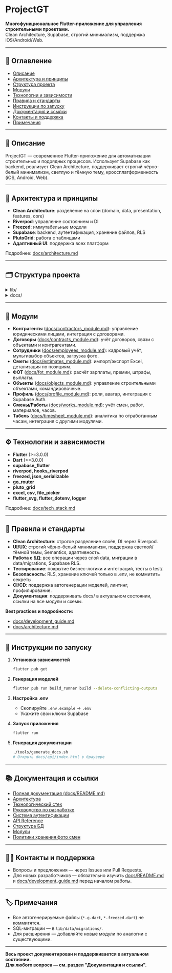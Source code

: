 # ProjectGT

**Многофункциональное Flutter-приложение для управления строительными проектами.**  
Clean Architecture, Supabase, строгий минимализм, поддержка iOS/Android/Web.

---

## 📖 Оглавление

- [Описание](#описание)
- [Архитектура и принципы](#архитектура-и-принципы)
- [Структура проекта](#структура-проекта)
- [Модули](#модули)
- [Технологии и зависимости](#технологии-и-зависимости)
- [Правила и стандарты](#правила-и-стандарты)
- [Инструкции по запуску](#инструкции-по-запуску)
- [Документация и ссылки](#документация-и-ссылки)
- [Контакты и поддержка](#контакты-и-поддержка)
- [Примечания](#примечания)

---

## 📝 Описание

ProjectGT — современное Flutter-приложение для автоматизации строительных и подрядных процессов. Использует Supabase как backend, реализует Clean Architecture, поддерживает строгий чёрно-белый минимализм, светлую и тёмную тему, кроссплатформенность (iOS, Android, Web).

---

## 🧱 Архитектура и принципы

- **Clean Architecture**: разделение на слои (domain, data, presentation, features, core)
- **Riverpod**: управление состоянием и DI
- **Freezed**: иммутабельные модели
- **Supabase**: backend, аутентификация, хранение файлов, RLS
- **PlutoGrid**: работа с таблицами
- **Адаптивный UI**: поддержка всех платформ

Подробнее: [docs/architecture.md](docs/architecture.md)

---

## 🗂️ Структура проекта

<details>
<summary>lib/</summary>

- **core/** — общие компоненты, DI, утилиты ([docs/architecture.md](docs/architecture.md))
- **data/** — источники данных, модели, репозитории, миграции ([docs/architecture.md](docs/architecture.md))
- **domain/** — бизнес-сущности, интерфейсы репозиториев, usecases ([docs/architecture.md](docs/architecture.md))
- **features/** — функциональные модули (auth, employees, contractors, contracts, objects, estimates, works, fot, timesheet, profile)
- **presentation/** — глобальные состояния, темы, виджеты
</details>

<details>
<summary>docs/</summary>

- [README.md](docs/README.md) — оглавление и навигация по документации
- [architecture.md](docs/architecture.md) — архитектура и структура
- [tech_stack.md](docs/tech_stack.md) — используемые технологии
- [development_guide.md](docs/development_guide.md) — рекомендации по стилю, UI/UX, best practices
- [auth_system.md](docs/auth_system.md) — аутентификация и профили
- [api_reference.md](docs/api_reference.md) — справочник по API и провайдерам
- [database_structure.md](docs/database_structure.md) — структура БД Supabase
- [contractors_module.md](docs/contractors_module.md) — модуль контрагентов
- [contracts_module.md](docs/contracts_module.md) — модуль договоров
- [employees_module.md](docs/employees_module.md) — модуль сотрудников
- [estimates_module.md](docs/estimates_module.md) — модуль смет
- [fot_module.md](docs/fot_module.md) — модуль ФОТ (payroll)
- [objects_module.md](docs/objects_module.md) — модуль объектов
- [profile_module.md](docs/profile_module.md) — модуль профиля
- [works_module.md](docs/works_module.md) — модуль смен/работ
- [timesheet_module.md](docs/timesheet_module.md) — модуль табеля
- [works_bucket_policy.sql](docs/works_bucket_policy.sql) — политики доступа к фото смен
</details>

---

## 🧩 Модули

- **Контрагенты** ([docs/contractors_module.md](docs/contractors_module.md)): управление юридическими лицами, интеграция с договорами.
- **Договоры** ([docs/contracts_module.md](docs/contracts_module.md)): учёт договоров, связи с объектами и контрагентами.
- **Сотрудники** ([docs/employees_module.md](docs/employees_module.md)): кадровый учёт, мультивыбор объектов, загрузка фото.
- **Сметы** ([docs/estimates_module.md](docs/estimates_module.md)): импорт/экспорт Excel, детализация по позициям.
- **ФОТ** ([docs/fot_module.md](docs/fot_module.md)): расчёт зарплаты, премии, штрафы, выплаты.
- **Объекты** ([docs/objects_module.md](docs/objects_module.md)): управление строительными объектами, командировочные.
- **Профиль** ([docs/profile_module.md](docs/profile_module.md)): роли, аватар, интеграция с Supabase Auth.
- **Смены/Работы** ([docs/works_module.md](docs/works_module.md)): учёт смен, работ, материалов, часов.
- **Табель** ([docs/timesheet_module.md](docs/timesheet_module.md)): аналитика по отработанным часам, интеграция с другими модулями.

---

## ⚙️ Технологии и зависимости

- **Flutter** (>=3.0.0)
- **Dart** (>=3.0.0)
- **supabase_flutter**
- **riverpod, hooks_riverpod**
- **freezed, json_serializable**
- **go_router**
- **pluto_grid**
- **excel, csv, file_picker**
- **flutter_svg, flutter_dotenv, logger**

Подробнее: [docs/tech_stack.md](docs/tech_stack.md)

---

## 📝 Правила и стандарты

- **Clean Architecture**: строгое разделение слоёв, DI через Riverpod.
- **UI/UX**: строгий чёрно-белый минимализм, поддержка светлой/тёмной темы, Semantics, адаптивность.
- **Работа с БД**: все операции через слой data, миграции в data/migrations, Supabase RLS.
- **Тестирование**: покрытие бизнес-логики и интеграций, тесты в test/.
- **Безопасность**: RLS, хранение ключей только в .env, не коммитить секреты.
- **CI/CD**: поддержка автогенерации моделей, линтинг, профилирование.
- **Документация**: поддерживать docs/ в актуальном состоянии, ссылки на все модули и схемы.

**Best practices и подробности:**  
- [docs/development_guide.md](docs/development_guide.md)  
- [docs/architecture.md](docs/architecture.md)

---

## 🚀 Инструкции по запуску

1. **Установка зависимостей**
   ```bash
   flutter pub get
   ```

2. **Генерация моделей**
   ```bash
   flutter pub run build_runner build --delete-conflicting-outputs
   ```

3. **Настройка .env**
   - Скопируйте `.env.example` → `.env`
   - Укажите свои ключи Supabase

4. **Запуск приложения**
   ```bash
   flutter run
   ```

5. **Генерация документации**
   ```bash
   ./tools/generate_docs.sh
   # Открыть docs/api/index.html в браузере
   ```

---

## 📚 Документация и ссылки

- [Полная документация (docs/README.md)](docs/README.md)
- [Архитектура](docs/architecture.md)
- [Технологический стек](docs/tech_stack.md)
- [Руководство по разработке](docs/development_guide.md)
- [Система аутентификации](docs/auth_system.md)
- [API Reference](docs/api_reference.md)
- [Структура БД](docs/database_structure.md)
- [Модули](#модули)
- [Политики хранения фото смен](docs/works_bucket_policy.sql)

---

## 🧑‍💻 Контакты и поддержка

- Вопросы и предложения — через Issues или Pull Requests.
- Для новых разработчиков — обязательно изучить [docs/README.md](docs/README.md) и [docs/development_guide.md](docs/development_guide.md) перед началом работы.

---

## 🏷️ Примечания

- Все автогенерируемые файлы (`*.g.dart`, `*.freezed.dart`) не коммитятся.
- SQL-миграции — в `lib/data/migrations/`.
- Для расширения — добавляйте новые модули по аналогии с существующими.

---

**Весь проект документирован и поддерживается в актуальном состоянии.  
Для любого вопроса — см. раздел "Документация и ссылки".**
